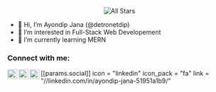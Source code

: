 [twitter]: https://www.twitter.com/adi1090x
[github]: https://www.github.com/adi1090x
[gmail]: mailto:adi1090x@gmail.com
<p align="center">
   <img alt="All Stars" src="https://github-readme-stats.vercel.app/api?username=detronetdip&show_icons=true&include_all_commits=true&hide_border=true"/>
 </p>

- 👋 Hi, I’m Ayondip Jana (@detronetdip)
- 👀 I’m interested in Full-Stack Web Developement 
- 🌱 I’m currently learning MERN


<!---
detronetdip/detronetdip is a ✨ special ✨ repository because its `README.md` (this file) appears on your GitHub profile.
You can click the Preview link to take a look at your changes.
--->
### Connect with me:

[<img align="left" alt="detronetdip | Twitter" width="22px" src="https://image.flaticon.com/icons/svg/733/733579.svg" />][twitter]
[<img align="left" alt="detronetdip | Github" width="22px" src="https://image.flaticon.com/icons/svg/733/733553.svg" />][github]
[<img align="left" alt="detronetdip | Email" width="22px" src="https://image.flaticon.com/icons/svg/732/732200.svg" />][gmail]
[[params.social]]
    icon = "linkedin"
    icon_pack = "fa"
    link = "//linkedin.com/in/ayondip-jana-51951a1b9/"
